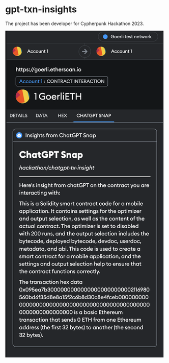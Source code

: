# gpt-txn-insights

The project has been developer for Cypherpunk Hackathon 2023.

![GPT Powered Transaction Insight Snap](https://github.com/MetaMask/gpt-txn-insights/blob/main/demo/demo1.png?raw=true)

